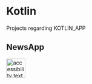 # Kotlin
Projects regarding KOTLIN_APP

## NewsApp
<img src="https://user-images.githubusercontent.com/53565563/125567929-806d6001-fcf5-44e4-a66c-d3ca2fde27c0.png"  height="50" alt="accessibility text">

 

